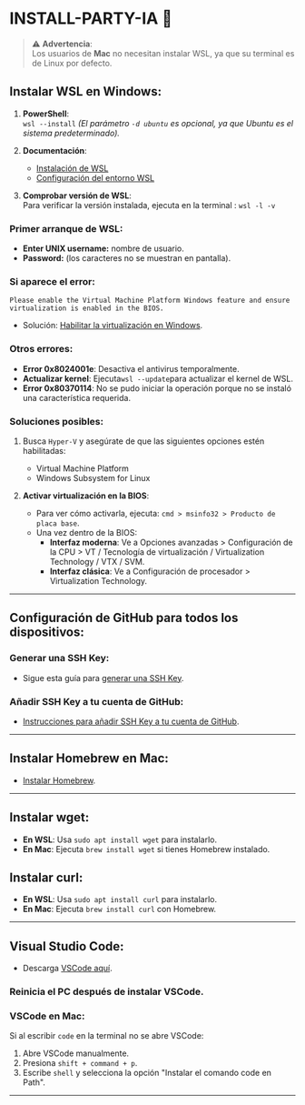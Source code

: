 # INSTALL-PARTY-IA 🎉

> ⚠️ **Advertencia**:  
> Los usuarios de **Mac** no necesitan instalar WSL, ya que su terminal es de Linux por defecto.

## Instalar WSL en Windows:
1. **PowerShell**:  
    ```wsl --install``` 
   *(El parámetro `-d ubuntu` es opcional, ya que Ubuntu es el sistema predeterminado).*

3. **Documentación**:
   - [Instalación de WSL](https://learn.microsoft.com/en-us/windows/wsl/install)
   - [Configuración del entorno WSL](https://learn.microsoft.com/en-us/windows/wsl/setup/environment)

4. **Comprobar versión de WSL**:  
   Para verificar la versión instalada, ejecuta en la terminal :
   ```wsl -l -v```

### Primer arranque de WSL:
- **Enter UNIX username:** nombre de usuario.
- **Password:** (los caracteres no se muestran en pantalla).

### Si aparece el error:
`Please enable the Virtual Machine Platform Windows feature and ensure virtualization is enabled in the BIOS.`

- Solución: [Habilitar la virtualización en Windows](https://support.microsoft.com/en-us/windows/enable-virtualization-on-windows-11-pcs-c5578302-6e43-4b4b-a449-8ced115f58e1).

### Otros errores:
- **Error 0x8024001e**: Desactiva el antivirus temporalmente.
- **Actualizar kernel**: Ejecuta```wsl --update```para actualizar el kernel de WSL.
- **Error 0x80370114**: No se pudo iniciar la operación porque no se instaló una característica requerida.

### Soluciones posibles:
1. Busca `Hyper-V` y asegúrate de que las siguientes opciones estén habilitadas:
   - Virtual Machine Platform
   - Windows Subsystem for Linux

2. **Activar virtualización en la BIOS**:
   - Para ver cómo activarla, ejecuta: `cmd > msinfo32 > Producto de placa base`.
   - Una vez dentro de la BIOS:
     - **Interfaz moderna**: Ve a Opciones avanzadas > Configuración de la CPU > VT / Tecnología de virtualización / Virtualization Technology / VTX / SVM.
     - **Interfaz clásica**: Ve a Configuración de procesador > Virtualization Technology.
---

## Configuración de GitHub para todos los dispositivos:

### Generar una SSH Key:
- Sigue esta guía para [generar una SSH Key](https://docs.github.com/en/authentication/connecting-to-github-with-ssh/generating-a-new-ssh-key-and-adding-it-to-the-ssh-agent).

### Añadir SSH Key a tu cuenta de GitHub:
- [Instrucciones para añadir SSH Key a tu cuenta de GitHub](https://docs.github.com/en/authentication/connecting-to-github-with-ssh/adding-a-new-ssh-key-to-your-github-account).
---

## Instalar Homebrew en Mac:
- [Instalar Homebrew](https://brew.sh/).

---

## Instalar **wget**:
- **En WSL**: Usa `sudo apt install wget` para instalarlo.
- **En Mac**: Ejecuta `brew install wget` si tienes Homebrew instalado.

## Instalar **curl**:
- **En WSL**: Usa `sudo apt install curl` para instalarlo.
- **En Mac**: Ejecuta `brew install curl` con Homebrew.

---

## Visual Studio Code:
- Descarga [VSCode aquí](https://code.visualstudio.com/).

### Reinicia el PC después de instalar VSCode.

### VSCode en Mac:
Si al escribir `code` en la terminal no se abre VSCode:
1. Abre VSCode manualmente.
2. Presiona `shift + command + p`.
3. Escribe `shell` y selecciona la opción "Instalar el comando code en Path".

---


